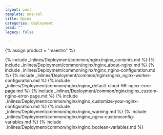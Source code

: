 ```yaml
---
layout: post
template: one-col
title: Nginx
categories: Deployment
lead: ""
legacy: false

---
```

{% assign product = "maestro" %}

{% include _inlines/Deployment/common/nginx/nginx_contents.md %}
{% include _inlines/Deployment/common/nginx/nginx_about-nginx.md %}
{% include _inlines/Deployment/common/nginx/nginx_nginx-configuration.md %}
{% include _inlines/Deployment/common/nginx/nginx_nginx-worker-configuration.md %}
{% include _inlines/Deployment/common/nginx/nginx_default-cloud-66-nginx-error-page.md %}
{% include _inlines/Deployment/common/nginx/nginx_custom-nginx-error-page.md %}
{% include _inlines/Deployment/common/nginx/nginx_customize-your-nginx-configuration.md %}
{% include _inlines/Deployment/common/nginx/nginx_warning.md %}
{% include _inlines/Deployment/common/nginx/nginx_nginx-customconfig-variables.md %}
{% include _inlines/Deployment/common/nginx/nginx_boolean-variables.md %}
